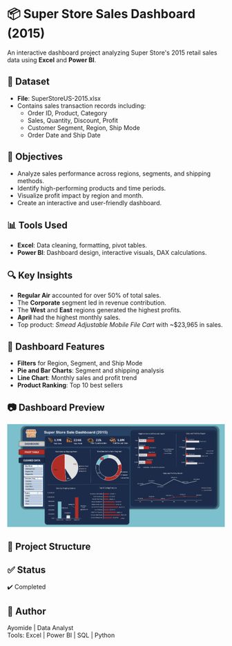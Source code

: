 # 📦 Super Store Sales Dashboard (2015)

An interactive dashboard project analyzing Super Store's 2015 retail sales data using **Excel** and **Power BI**.

## 📁 Dataset
- **File**: SuperStoreUS-2015.xlsx
- Contains sales transaction records including:
  - Order ID, Product, Category
  - Sales, Quantity, Discount, Profit
  - Customer Segment, Region, Ship Mode
  - Order Date and Ship Date

## 🎯 Objectives
- Analyze sales performance across regions, segments, and shipping methods.
- Identify high-performing products and time periods.
- Visualize profit impact by region and month.
- Create an interactive and user-friendly dashboard.

## 📊 Tools Used
- **Excel**: Data cleaning, formatting, pivot tables.
- **Power BI**: Dashboard design, interactive visuals, DAX calculations.

## 🔍 Key Insights
- **Regular Air** accounted for over 50% of total sales.
- The **Corporate** segment led in revenue contribution.
- The **West** and **East** regions generated the highest profits.
- **April** had the highest monthly sales.
- Top product: *Smead Adjustable Mobile File Cart* with ~$23,965 in sales.

## 📌 Dashboard Features
- **Filters** for Region, Segment, and Ship Mode
- **Pie and Bar Charts**: Segment and shipping analysis
- **Line Chart**: Monthly sales and profit trend
- **Product Ranking**: Top 10 best sellers

## 📷 Dashboard Preview
![Super Store Dashboard](./Annotation%202025-03-29%20050640.png)

## 📂 Project Structure


## ✅ Status
✔️ Completed

## 👤 Author
Ayomide | Data Analyst  
Tools: Excel | Power BI | SQL | Python  
